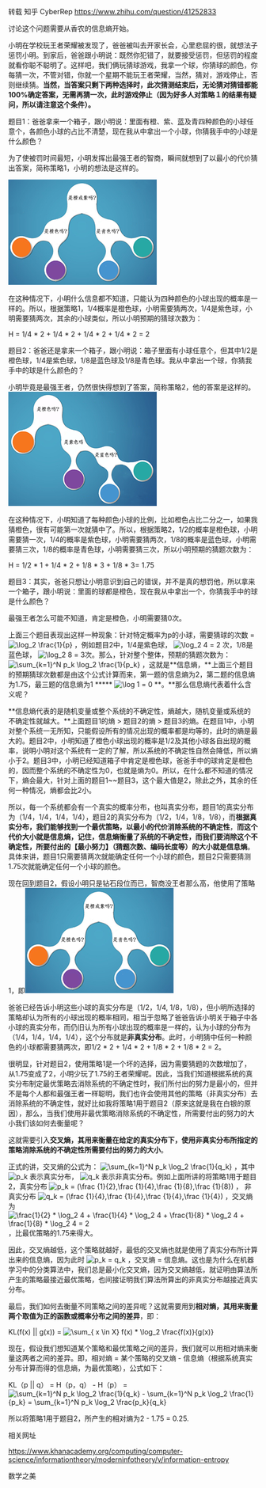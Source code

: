 

 

 转载 知乎 CyberRep https://www.zhihu.com/question/41252833

讨论这个问题需要从香农的信息熵开始。

小明在学校玩王者荣耀被发现了，爸爸被叫去开家长会，心里悲屈的很，就想法子惩罚小明。到家后，爸爸跟小明说：既然你犯错了，就要接受惩罚，但惩罚的程度就看你聪不聪明了。这样吧，我们俩玩猜球游戏，我拿一个球，你猜球的颜色，你每猜一次，不管对错，你就一个星期不能玩王者荣耀，当然，猜对，游戏停止，否则继续猜。**当然，当答案只剩下两种选择时，此次猜测结束后，无论猜对猜错都能100%确定答案，无需再猜一次，此时游戏停止（因为好多人对策略１的结果有疑问，所以请注意这个条件）。**

题目1：爸爸拿来一个箱子，跟小明说：里面有橙、紫、蓝及青四种颜色的小球任意个，各颜色小球的占比不清楚，现在我从中拿出一个小球，你猜我手中的小球是什么颜色？

为了使被罚时间最短，小明发挥出最强王者的智商，瞬间就想到了以最小的代价猜出答案，简称策略1，小明的想法是这样的。

<img src="../img/交叉熵理解1.png" data-caption="" data-size="normal" data-rawwidth="300" data-rawheight="213" class="content_image" width="300">

在这种情况下，小明什么信息都不知道，只能认为四种颜色的小球出现的概率是一样的。所以，根据策略1，1/4概率是橙色球，小明需要猜两次，1/4是紫色球，小明需要猜两次，其余的小球类似，所以小明预期的猜球次数为：

H = 1/4 * 2 + 1/4 * 2 + 1/4 * 2 + 1/4 * 2 = 2

题目2：爸爸还是拿来一个箱子，跟小明说：箱子里面有小球任意个，但其中1/2是橙色球，1/4是紫色球，1/8是蓝色球及1/8是青色球。我从中拿出一个球，你猜我手中的球是什么颜色的？

小明毕竟是最强王者，仍然很快得想到了答案，简称策略2，他的答案是这样的。![img](../img/交叉熵理解2.png)



在这种情况下，小明知道了每种颜色小球的比例，比如橙色占比二分之一，如果我猜橙色，很有可能第一次就猜中了。所以，根据策略2，1/2的概率是橙色球，小明需要猜一次，1/4的概率是紫色球，小明需要猜两次，1/8的概率是蓝色球，小明需要猜三次，1/8的概率是青色球，小明需要猜三次，所以小明预期的猜题次数为：

H = 1/2 * 1 + 1/4 * 2 + 1/8 * 3 + 1/8 * 3=  1.75

题目3：其实，爸爸只想让小明意识到自己的错误，并不是真的想罚他，所以拿来一个箱子，跟小明说：里面的球都是橙色，现在我从中拿出一个，你猜我手中的球是什么颜色？

最强王者怎么可能不知道，肯定是橙色，小明需要猜0次。

上面三个题目表现出这样一种现象：针对特定概率为p的小球，需要猜球的次数 = ![\log_2 \frac{1}{p}](https://www.zhihu.com/equation?tex=%5Clog_2+%5Cfrac%7B1%7D%7Bp%7D) ，例如题目2中，1/4是紫色球， ![\log_2 4](https://www.zhihu.com/equation?tex=%5Clog_2+4)  = 2 次，1/8是蓝色球， ![\log_2 8](https://www.zhihu.com/equation?tex=%5Clog_2+8)  = 3次。那么，针对整个整体，预期的猜题次数为： ![\sum_{k=1}^N p_k \log_2 \frac{1}{p_k}](https://www.zhihu.com/equation?tex=%5Csum_%7Bk%3D1%7D%5EN+p_k+%5Clog_2+%5Cfrac%7B1%7D%7Bp_k%7D) ，这就是**信息熵，**上面三个题目的预期猜球次数都是由这个公式计算而来，第一题的信息熵为2，第二题的信息熵为1.75，最三题的信息熵为1 ***** ![\log 1](https://www.zhihu.com/equation?tex=%5Clog+1) = 0 **。**那么信息熵代表着什么含义呢？

**信息熵代表的是随机变量或整个系统的不确定性，熵越大，随机变量或系统的不确定性就越大。**上面题目1的熵 > 题目2的熵 > 题目3的熵。在题目1中，小明对整个系统一无所知，只能假设所有的情况出现的概率都是均等的，此时的熵是最大的。题目2中，小明知道了橙色小球出现的概率是1/2及其他小球各自出现的概率，说明小明对这个系统有一定的了解，所以系统的不确定性自然会降低，所以熵小于2。题目3中，小明已经知道箱子中肯定是橙色球，爸爸手中的球肯定是橙色的，因而整个系统的不确定性为0，也就是熵为0。所以，在什么都不知道的情况下，熵会最大，针对上面的题目1~~题目3，这个最大值是2，除此之外，其余的任何一种情况，熵都会比2小。

所以，每一个系统都会有一个真实的概率分布，也叫真实分布，题目1的真实分布为（1/4，1/4，1/4，1/4），题目2的真实分布为（1/2，1/4，1/8，1/8），而**根据真实分布，我们能够找到一个最优策略，以最小的代价消除系统的不确定性**，**而这个代价大小就是信息熵，记住，信息熵衡量了系统的不确定性，而我们要消除这个不确定性，所要付出的【最小努力】（猜题次数、编码长度等）的大小就是信息熵**。具体来讲，题目1只需要猜两次就能确定任何一个小球的颜色，题目2只需要猜测1.75次就能确定任何一个小球的颜色。

现在回到题目2，假设小明只是钻石段位而已，智商没王者那么高，他使用了策略1，即![img](../img/交叉熵理解3.png)

爸爸已经告诉小明这些小球的真实分布是（1/2，1/4, 1/8，1/8），但小明所选择的策略却认为所有的小球出现的概率相同，相当于忽略了爸爸告诉小明关于箱子中各小球的真实分布，而仍旧认为所有小球出现的概率是一样的，认为小球的分布为（1/4，1/4，1/4，1/4），这个分布就是**非真实分布**。此时，小明猜中任何一种颜色的小球都需要猜两次，即1/2 * 2 + 1/4 * 2 + 1/8 * 2 + 1/8 * 2 = 2。

很明显，针对题目2，使用策略1是一个坏的选择，因为需要猜题的次数增加了，从1.75变成了2，小明少玩了1.75的王者荣耀呢。因此，当我们知道根据系统的真实分布制定最优策略去消除系统的不确定性时，我们所付出的努力是最小的，但并不是每个人都和最强王者一样聪明，我们也许会使用其他的策略（非真实分布）去消除系统的不确定性，就好比如我将策略1用于题目2（原来这就是我在白银的原因），那么，当我们使用非最优策略消除系统的不确定性，所需要付出的努力的大小我们该如何去衡量呢？

这就需要引入**交叉熵，其用来衡量在给定的真实分布下，使用非真实分布所指定的策略消除系统的不确定性所需要付出的努力的大小**。

正式的讲，交叉熵的公式为： ![\sum_{k=1}^N p_k \log_2 \frac{1}{q_k}](https://www.zhihu.com/equation?tex=%5Csum_%7Bk%3D1%7D%5EN+p_k+%5Clog_2+%5Cfrac%7B1%7D%7Bq_k%7D) ，其中 ![p_k](https://www.zhihu.com/equation?tex=p_k) 表示真实分布， ![q_k](https://www.zhihu.com/equation?tex=q_k) 表示非真实分布。例如上面所讲的将策略1用于题目2，真实分布 ![p_k = (\frac {1}{2},\frac {1}{4},\frac {1}{8},\frac {1}{8})](https://www.zhihu.com/equation?tex=p_k+%3D+%28%5Cfrac+%7B1%7D%7B2%7D%2C%5Cfrac+%7B1%7D%7B4%7D%2C%5Cfrac+%7B1%7D%7B8%7D%2C%5Cfrac+%7B1%7D%7B8%7D%29) ， 非真实分布 ![q_k = (\frac {1}{4},\frac {1}{4},\frac {1}{4},\frac {1}{4})](https://www.zhihu.com/equation?tex=q_k+%3D+%28%5Cfrac+%7B1%7D%7B4%7D%2C%5Cfrac+%7B1%7D%7B4%7D%2C%5Cfrac+%7B1%7D%7B4%7D%2C%5Cfrac+%7B1%7D%7B4%7D%29) ，交叉熵为 ![\frac{1}{2} * \log_2 4 + \frac{1}{4} * \log_2 4 + \frac{1}{8} * \log_2 4 + \frac{1}{8} * \log_2 4 = 2](https://www.zhihu.com/equation?tex=%5Cfrac%7B1%7D%7B2%7D+%2A+%5Clog_2+4+%2B+%5Cfrac%7B1%7D%7B4%7D+%2A+%5Clog_2+4+%2B+%5Cfrac%7B1%7D%7B8%7D+%2A+%5Clog_2+4+%2B+%5Cfrac%7B1%7D%7B8%7D+%2A+%5Clog_2+4+%3D+2)  ，比最优策略的1.75来得大。

因此，交叉熵越低，这个策略就越好，最低的交叉熵也就是使用了真实分布所计算出来的信息熵，因为此时 ![p_k = q_k](https://www.zhihu.com/equation?tex=p_k+%3D+q_k) ，交叉熵 = 信息熵。这也是为什么在机器学习中的分类算法中，我们总是最小化交叉熵，因为交叉熵越低，就证明由算法所产生的策略最接近最优策略，也间接证明我们算法所算出的非真实分布越接近真实分布。

最后，我们如何去衡量不同策略之间的差异呢？这就需要用到**相对熵，其用来衡量两个取值为正的函数或概率分布之间的差异**，即：

KL(f(x) || g(x)) = ![\sum_{ x \in X} f(x) * \log_2 \frac{f(x)}{g(x)}](https://www.zhihu.com/equation?tex=%5Csum_%7B+x+%5Cin+X%7D+f%28x%29+%2A+%5Clog_2+%5Cfrac%7Bf%28x%29%7D%7Bg%28x%29%7D)

现在，假设我们想知道某个策略和最优策略之间的差异，我们就可以用相对熵来衡量这两者之间的差异。即，相对熵 = 某个策略的交叉熵 - 信息熵（根据系统真实分布计算而得的信息熵，为最优策略），公式如下：

KL（p || q） = H（p，q） - H（p） = ![ \sum_{k=1}^N p_k \log_2 \frac{1}{q_k} - \sum_{k=1}^N p_k \log_2 \frac{1}{p_k} = \sum_{k=1}^N p_k \log_2 \frac{p_k}{q_k}](https://www.zhihu.com/equation?tex=+%5Csum_%7Bk%3D1%7D%5EN+p_k+%5Clog_2+%5Cfrac%7B1%7D%7Bq_k%7D+-+%5Csum_%7Bk%3D1%7D%5EN+p_k+%5Clog_2+%5Cfrac%7B1%7D%7Bp_k%7D+%3D+%5Csum_%7Bk%3D1%7D%5EN+p_k+%5Clog_2+%5Cfrac%7Bp_k%7D%7Bq_k%7D)

所以将策略1用于题目2，所产生的相对熵为2 - 1.75 = 0.25.



相关网址

https://www.khanacademy.org/computing/computer-science/informationtheory/moderninfotheory/v/information-entropy

数学之美